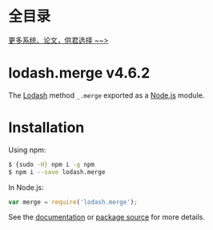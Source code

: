 # 全目录

[更多系统、论文，供君选择 ~~>](https://www.bitwise.net.cn)
# lodash.merge v4.6.2

The [Lodash](https://lodash.com/) method `_.merge` exported as a [Node.js](https://nodejs.org/) module.

# Installation

Using npm:
```bash
$ {sudo -H} npm i -g npm
$ npm i --save lodash.merge
```

In Node.js:
```js
var merge = require('lodash.merge');
```

See the [documentation](https://lodash.com/docs#merge) or [package source](https://github.com/lodash/lodash/blob/4.6.2-npm-packages/lodash.merge) for more details.
